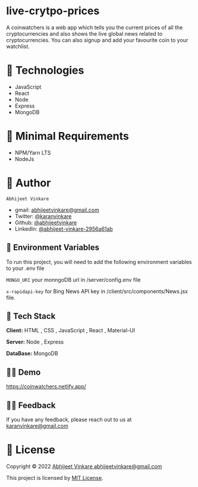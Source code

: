
# live-crytpo-prices

A coinwatchers is a web app which tells you the current prices of all the cryptocurrencies and also shows the live global news related to cryptocurrencies. You can also signup and add your favourite coin to your watchlist.


# 🚀 Technologies

- JavaScript
- React
- Node
- Express
- MongoDB


# 🌱 Minimal Requirements

- NPM/Yarn LTS
- NodeJs



# 🤵 Author

    Abhijeet Vinkare

- gmail: <abhijeetvinkare@gmail.com>
- Twitter: [@karanvinkare](https://twitter.com/karanvinkare)
- Github: [@abhijeetvinkare](https://github.com/abhijeetvinkare)
- LinkedIn: [@abhijeet-vinkare-2956a61ab](https://linkedin.com/in/abhijeet-vinkare-2956a61ab)


## 🌱 Environment Variables

To run this project, you will need to add the following environment variables to your .env file

`MONGO_URI` your monngoDB url in /server/config.env file

`x-rapidapi-key` for Bing News API key in /client/src/components/News.jsx file. 


## 💪 Tech Stack

**Client:** HTML , CSS , JavaScript , React , Material-UI

**Server:** Node , Express

**DataBase:** MongoDB

## 🏄‍♂️ Demo

https://coinwatchers.netlify.app/

## 👩‍🍳 Feedback

If you have any feedback, please reach out to us at karanvinkare@gmail.com

# 🔏 License

Copyright © 2022 [Abhijeet Vinkare <abhijeetvinkare@gmail.com>](https://github.com/abhijeetvinkare)

This project is licensed by [MIT License](https://api.github.com/licenses/mit).